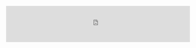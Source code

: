<div style="margin:auto;overflow:hidden" class="framed-content framed-python-guide">
<iframe src="https://openml.github.io/openml-python/develop/examples/index.html"
        class="framed-github framed-python" height="100vh" width="100%" frameborder="0" id="python_api_frame"
        allowfullscreen sandbox="allow-scripts allow-same-origin">
  <p> <a href="https://openml.github.io/openml-python/develop/examples/index.html">
    Fallback link for browsers that don't support iframes
  </a> </p>
</iframe>
<script type="text/javascript">
$(function() {
var head = $("iframe").contents().find("head");
$(head).append('<style type="text/css">#gh-banner{display:none};</style>');
});
</script>
</div>

